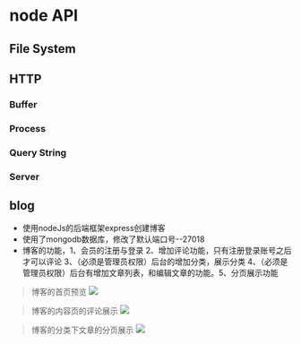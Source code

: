 # node API

## File System
## HTTP

### Buffer
### Process
### Query String
### Server

## blog

 - 使用nodeJs的后端框架express创建博客
 - 使用了mongodb数据库，修改了默认端口号--27018
 - 博客的功能，1、会员的注册与登录 2、增加评论功能，只有注册登录账号之后才可以评论 3、（必须是管理员权限）后台的增加分类，展示分类 4、（必须是管理员权限）后台有增加文章列表，和编辑文章的功能。5、分页展示功能

> 博客的首页预览
 ![](https://raw.githubusercontent.com/shenshuai89/nodejs/win7/blog/Thumbnails%20View/node1.jpg)

> 博客的内容页的评论展示
 ![](https://raw.githubusercontent.com/shenshuai89/nodejs/win7/blog/Thumbnails%20View/node2.png)

> 博客的分类下文章的分页展示
 ![](https://raw.githubusercontent.com/shenshuai89/nodejs/win7/blog/Thumbnails%20View/node3.png)